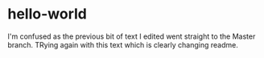 # hello-world

I'm confused as the previous bit of text I edited went straight to the Master branch.
TRying again with this text which is clearly changing readme.
